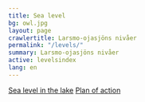 ```yaml
---
title: Sea level
bg: owl.jpg
layout: page
crawlertitle: Larsmo-ojasjöns nivåer
permalink: "/levels/"
summary: Larsmo-ojasjöns nivåer
active: levelsindex
lang: en
---
```


[Sea level in the lake](nivaer)
[Plan of action](handlingsplan)

